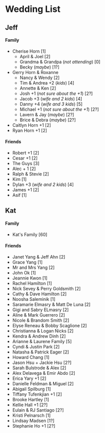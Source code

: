# Wedding List

## Jeff

#### Family

- Cherise Horn [1]
  - April & Joel [2]
  - Grandma & Grandpa (*not attending*) [0]
  - Becky (*maybe*) [1?]
- Gerry Horn & Roxanne
  - Nancy & Wendy [2]
  - Tim & Andrea +2 (*kids*) [4]
  - Annette & Ken [2]
  - Josh +1 (*not sure about the +1*) [2?]
  - Jacob +3 (*wife and 2 kids*) [4]
  - Danny +4 (*wife and 3 kids*) [5]
  - Michael +1 (*not sure about the +1*) [2?]
  - Lavern & Jay (*maybe*) [2?]
  - Brice & Debra (*maybe*) [2?]
- Caitlyn Horn +1 [2]
- Ryan Horn +1 [2]

#### Friends

- Robert +1 [2]
- Cesar +1 [2]
- The Guys [3]
- Alec + 1 [2]
- Ralph & Stevie [2]
- Kim [1]
- Dylan +3 (*wife and 2 kids*) [4]
- James +1 [2]
- Asif [1]


## Kat

#### Family

  - Kat's Family [60]

#### Friends

- Janet Yang & Jeff Ahn [2]
- Grace Yang [1]
- Mr and Mrs Yang [2]
- John Ok [1]
- Jeannie Kwon [1]
- Rachel Hamilton [1]
- Nick Sevey & Perry Goldsmith [2]
- Cathy & Dave Hamilton [2]
- Noosha Saleminik [1]
- Saramarie Elmasry & Matt De Luna [2]
- Gigi and Sabry ELmasry [2]
- Aline & Mark Guerrero [2]
- Nicole & Brandom Smith [2]
- Elyse Reneau & Bobby Scaglione [2]
- Christianna & Logan Nicks [2]
- Kendra & Andrew Dinh [2]
- Arianne & Laurene Family [5]
- Cyndi & Justin Park [2]
- Natasha & Patrick Eager [2]
- Howard Chang [1]
- Jason Hsu + Jackie Hsu [2?]
- Sarah Bulstrode & Alex [2]
- Alex Delavega & Emir Abdo [2]
- Erica Yary +1 [2]
- Danielle Feldman & Miguel [2]
- Abigail Spilburg [1]
- Tiffany Tufenkjian +1 [2]
- Brooke Hartley [1]
- Kellie Hall +1 [2?]
- Eulain & RJ Santiago [2?]
- Kristi Pelnarsch [1]
- Lindsay Madsen [1?]
- Stephanie Ho +1 [2?]
